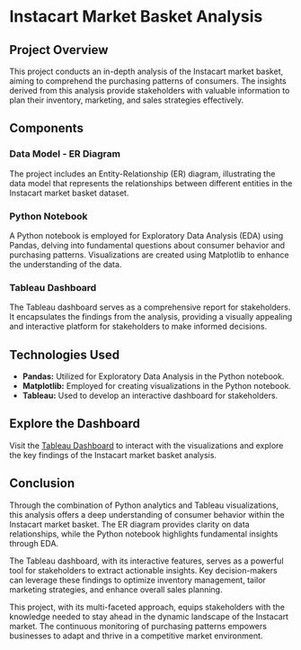 <!DOCTYPE html>
<html lang="en">
<head>
  <meta charset="UTF-8">
  <meta name="viewport" content="width=device-width, initial-scale=1.0">
</head>
<body>

  <h1>Instacart Market Basket Analysis</h1>
  <h2>Project Overview</h2>

  <p>This project conducts an in-depth analysis of the Instacart market basket, aiming to comprehend the purchasing patterns of consumers. The insights derived from this analysis provide stakeholders with valuable information to plan their inventory, marketing, and sales strategies effectively.</p>

  <h2>Components</h2>

  <h3>Data Model - ER Diagram</h3>

  <p>The project includes an Entity-Relationship (ER) diagram, illustrating the data model that represents the relationships between different entities in the Instacart market basket dataset.</p>

  <h3>Python Notebook</h3>

  <p>A Python notebook is employed for Exploratory Data Analysis (EDA) using Pandas, delving into fundamental questions about consumer behavior and purchasing patterns. Visualizations are created using Matplotlib to enhance the understanding of the data.</p>

  <h3>Tableau Dashboard</h3>

  <p>The Tableau dashboard serves as a comprehensive report for stakeholders. It encapsulates the findings from the analysis, providing a visually appealing and interactive platform for stakeholders to make informed decisions.</p>

  <h2>Technologies Used</h2>

  <ul>
    <li><strong>Pandas:</strong> Utilized for Exploratory Data Analysis in the Python notebook.</li>
    <li><strong>Matplotlib:</strong> Employed for creating visualizations in the Python notebook.</li>
    <li><strong>Tableau:</strong> Used to develop an interactive dashboard for stakeholders.</li>
  </ul>

  <h2>Explore the Dashboard</h2>

  <p>Visit the <a href="https://public.tableau.com/app/profile/surbhi.dilip.bhor/viz/InstacartMarketAnalysis_17048173569250/Dashboard1">Tableau Dashboard</a> to interact with the visualizations and explore the key findings of the Instacart market basket analysis.</p>

  <h2>Conclusion</h2>

  <p>Through the combination of Python analytics and Tableau visualizations, this analysis offers a deep understanding of consumer behavior within the Instacart market basket. The ER diagram provides clarity on data relationships, while the Python notebook highlights fundamental insights through EDA.</p>

  <p>The Tableau dashboard, with its interactive features, serves as a powerful tool for stakeholders to extract actionable insights. Key decision-makers can leverage these findings to optimize inventory management, tailor marketing strategies, and enhance overall sales planning.</p>

  <p>This project, with its multi-faceted approach, equips stakeholders with the knowledge needed to stay ahead in the dynamic landscape of the Instacart market. The continuous monitoring of purchasing patterns empowers businesses to adapt and thrive in a competitive market environment.</p>

</body>
</html>

